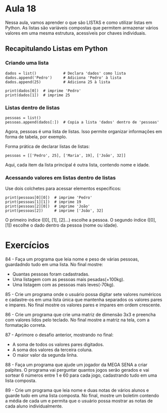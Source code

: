 # Aula 18

Nessa aula, vamos aprender o que são LISTAS e como utilizar listas em Python. As listas são variáveis compostas que 
permitem armazenar vários valores em uma mesma estrutura, acessíveis por chaves individuais.

## Recapitulando Listas em Python

### Criando uma lista

    dados = list()            # Declara 'dados' como lista
    dados.append('Pedro')     # Adiciona 'Pedro' à lista
    dados.append(25)          # Adiciona 25 à lista
    
    print(dados[0])  # imprime 'Pedro'
    print(dados[1])  # imprime 25

### Listas dentro de listas

    pessoas = list()
    pessoas.append(dados[:])  # Copia a lista 'dados' dentro de 'pessoas'

Agora, pessoas é uma lista de listas. Isso permite organizar informações em forma de tabela, por exemplo.

Forma prática de declarar listas de listas:

    pessoas = [['Pedro', 25], ['Maria', 19], ['João', 32]]

Aqui, cada item da lista principal é outra lista, contendo nome e idade.

### Acessando valores em listas dentro de listas

Use dois colchetes para acessar elementos específicos:

    print(pessoas[0][0])  # imprime 'Pedro'
    print(pessoas[1][1])  # imprime 19
    print(pessoas[2][0])  # imprime 'João'
    print(pessoas[2])     # imprime ['João', 32]

O primeiro índice ([0], [1], [2]...) escolhe a pessoa.
O segundo índice ([0], [1]) escolhe o dado dentro da pessoa (nome ou idade).

# Exercícios

84 - Faça um programa que leia nome e peso de várias pessoas, guardadndo tudo em uma lista. No final mostre:

* Quantas pessoas foram cadastradas.
* Uma listagem com as pessoas mais pesadas(+100kg).
* Uma listagem com as pessoas mais leves(-70kg).

85 - Crie um programa onde o usuário possa digitar sete valores numéricos e cadastre-os em uma lista única que mantenha 
separados os valores pares e impares. No final mostre os valores pares e impares em ordem crescente.

86 - Crie um programa que crie uma matriz de dimensão 3x3 e preencha com valores lidos pelo teclado. No final mostre a
matriz na tela, com a formatação correta.

87 - Aprimore o desafio anterior, mostrando no final:

* A soma de todos os valores pares digitados.
* A soma dos valores da terceira coluna.
* O maior valor da segunda linha.

88 - Faça um programa que ajude um jogador da MEGA SENA a criar palpites. O programa vai perguntar quantos jogos serão
gerados e vai sortear 6 números entre 1 e 60 para cada jogo, cadastrando tudo em uma lista composta.

89 - Crie um programa que leia nome e duas notas de vários alunos e guarde tudo em uma lista composta. No final, mostre 
um boletim contendo a média de cada um e permita que o usuário possa mostrar as notas de cada aluno individualmente.
